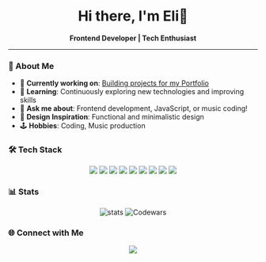 <h1 align="center">Hi there, I'm Eli👋</h1>
<p align="center">
  <strong>Frontend Developer | Tech Enthusiast</strong>
</p>

---
### 🌟 About Me

- 🔭 **Currently working on**: [ Building projects for my Portfolio](https://eliqarayev.vercel.app/)
- 🌱 **Learning**: Continuously exploring new technologies and improving skills
- 💬 **Ask me about**: Frontend development, JavaScript, or music coding!
- 🎨 **Design Inspiration**: Functional and minimalistic design
- 🕹️ **Hobbies**: Coding, Music production

### 🛠️ Tech Stack

<p align="center">
  <img src = "https://img.shields.io/badge/html-gray?logo=html5"/>
  <img src = "https://img.shields.io/badge/css-gray?logo=css3"/>
  <img src = "https://img.shields.io/badge/bootstrap-gray?logo=bootstrap"/>
  <img src = "https://img.shields.io/badge/tailwind-gray?logo=tailwindcss"/>
  <img src="https://img.shields.io/badge/javascript-gray?logo=javascript">
  <img src="https://img.shields.io/badge/typescript-gray?logo=typescript">
  <img src="https://img.shields.io/badge/react.js-gray?logo=react">
  <img src="https://img.shields.io/badge/next.js-gray?logo=next.js">
  <img src="https://img.shields.io/badge/svelte-gray?logo=svelte">
</p>


### 📊 Stats

<div align="center">
  
  ![stats](https://github-readme-stats.vercel.app/api/top-langs/?username=e-qa&layout=compact&theme=dracula)
  ![Codewars](https://github.r2v.ch/codewars?user=e-qa&stroke=%23BB432C&hide_clan=true)
  
</div>

### 🌐 Connect with Me

<p align="center">
  <a href="https://www.linkedin.com/in/eli-qarayev"><img src="https://img.shields.io/badge/LinkedIn-%230A66C2?style=flat&logo=linkedin"></a>
</p>





